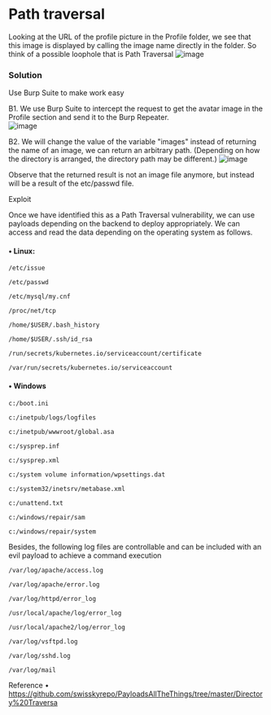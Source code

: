 # Path traversal

Looking at the URL of the profile picture in the Profile folder, we see that this image is displayed by calling the image name directly in the folder. So think of a possible loophole that is Path Traversal
![image](https://user-images.githubusercontent.com/63194321/132466602-3bee35bd-62d8-4ab1-b019-ec828afa44f3.png)


### Solution

Use Burp Suite to make work easy

B1. We use Burp Suite to intercept the request to get the avatar image in the Profile section and send it to the Burp Repeater.  
![image](https://user-images.githubusercontent.com/63194321/132466638-cdd3d4df-b4a4-475a-b9a1-0f884eab281e.png)

B2. We will change the value of the variable "images" instead of returning the name of an image, we can return an arbitrary path. (Depending on how the directory is arranged, the directory path may be different.) 
 ![image](https://user-images.githubusercontent.com/63194321/132466676-c4475297-48d7-4491-b214-c8be26e99ec0.png)

Observe that the returned result is not an image file anymore, but instead will be a result of the etc/passwd file.

Exploit

Once we have identified this as a Path Traversal vulnerability, we can use payloads depending on the backend to deploy appropriately. We can access and read the data depending on the operating system as follows.

#### •	Linux:

`/etc/issue`

`/etc/passwd`

`/etc/mysql/my.cnf`

`/proc/net/tcp`

`/home/$USER/.bash_history`

`/home/$USER/.ssh/id_rsa`

`/run/secrets/kubernetes.io/serviceaccount/certificate`

`/var/run/secrets/kubernetes.io/serviceaccount`

#### •	Windows

`c:/boot.ini`

`c:/inetpub/logs/logfiles`

`c:/inetpub/wwwroot/global.asa`

`c:/sysprep.inf`

`c:/sysprep.xml`

`c:/system volume information/wpsettings.dat`

`c:/system32/inetsrv/metabase.xml`

`c:/unattend.txt`

`c:/windows/repair/sam`

`c:/windows/repair/system`

Besides, the following log files are controllable and can be included with an evil payload to achieve a command execution

`/var/log/apache/access.log`

`/var/log/apache/error.log`

`/var/log/httpd/error_log`

`/usr/local/apache/log/error_log`

`/usr/local/apache2/log/error_log`

`/var/log/vsftpd.log`

`/var/log/sshd.log`

`/var/log/mail`

Reference
•	https://github.com/swisskyrepo/PayloadsAllTheThings/tree/master/Directory%20Traversa
